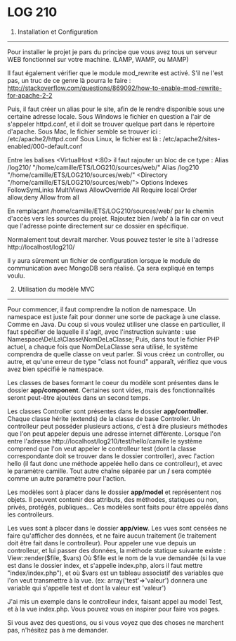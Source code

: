 LOG 210
=======

1) Installation et Configuration
--------------------------------

Pour installer le projet je pars du principe que vous avez tous un serveur WEB
fonctionnel sur votre machine. (LAMP, WAMP, ou MAMP)

Il faut également vérifier que le module mod_rewrite est activé. S'il ne l'est
pas, un truc de ce genre là pourra le faire :
http://stackoverflow.com/questions/869092/how-to-enable-mod-rewrite-for-apache-2-2

Puis, il faut créer un alias pour le site, afin de le rendre disponible sous une
certaine adresse locale.
Sous Windows le fichier en question a l'air de s'appeler httpd.conf, et il doit
se trouver quelque part dans le répertoire d'apache.
Sous Mac, le fichier semble se trouver ici : /etc/apache2/httpd.conf
Sous Linux, le fichier est là : /etc/apache2/sites-enabled/000-default.conf

Entre les balises <VirtualHost *:80> il faut rajouter un bloc de ce type :
    Alias /log210/ "/home/camille/ETS/LOG210/sources/web/"
    Alias /log210 "/home/camille/ETS/LOG210/sources/web/"
    <Directory "/home/camille/ETS/LOG210/sources/web/">
       Options Indexes FollowSymLinks MultiViews
       AllowOverride All
       Require local
       Order allow,deny
       Allow from all
    </Directory>

En remplaçant /home/camille/ETS/LOG210/sources/web/ par le chemin d'accès vers
les sources du projet. Rajoutez bien /web/ à la fin car on veut que l'adresse
pointe directement sur ce dossier en spécifique.

Normalement tout devrait marcher. Vous pouvez tester le site à l'adresse
http://localhost/log210/

Il y aura sûrement un fichier de configuration lorsque le module de
communication avec MongoDB sera réalisé. Ça sera expliqué en temps voulu.

2) Utilisation du modèle MVC
----------------------------

Pour commencer, il faut comprendre la notion de namespace. Un namespace est
juste fait pour donner une sorte de package à une classe. Comme en Java. Du coup
si vous voulez utiliser une classe en particulier, il faut spécifier de laquelle
il s'agit, avec l'instruction suivante :
    use Namespace\De\La\Classe\NomDeLaClasse;
Puis, dans tout le fichier PHP actuel, a chaque fois que NomDeLaClasse sera
utilisé, le système comprendra de quelle classe on veut parler.
Si vous créez un controller, ou autre, et qu'une erreur de type "class not
found" apparaît, vérifiez que vous avez bien spécifié le namespace.

Les classes de bases formant le coeur du modèle sont présentes dans le dossier
**app/component**. Certaines sont vides, mais des fonctionnalités seront
peut-être ajoutées dans un second temps.

Les classes Controller sont présentes dans le dossier **app/controller**. Chaque
classe hérite (extends) de la classe de base Controller. Un controlleur peut
posséder plusieurs actions, c'est à dire plusieurs méthodes que l'on peut
appeler depuis une adresse internet différente.
Lorsque l'on entre l'adresse http://localhost/log210/test/hello/camille le 
système comprend que l'on veut appeler le controlleur test (dont la classe
correspondante doit se trouver dans le dossier controller), avec l'action hello
(il faut donc une méthode appelée hello dans ce controlleur), et avec le
paramètre camille. Tout autre chaîne séparée par un **/** sera comptée comme un
autre paramètre pour l'action.

Les modèles sont à placer dans le dossier **app/model** et représentent nos
objets. Il peuvent contenir des attributs, des méthodes, statiques ou non,
privés, protégés, publiques... Ces modèles sont faits pour être appelés dans les
controlleurs.

Les vues sont à placer dans le dossier **app/view**. Les vues sont censées ne
faire qu'afficher des données, et ne faire aucun traitement (le traitement doit
être fait dans le controlleur). Pour appeler une vue depuis un controlleur, et
lui passer des données, la méthode statique suivante existe :
    View::render($file, $vars)
Où $file est le nom de la vue demandée (si la vue est dans le dossier index, et
s'appelle index.php, alors il faut mettre "index/index.php"), et où $vars est un
tableau associatif des variables que l'on veut transmettre à la vue. (ex:
array('test'=>'valeur') donnera une variable qui s'appelle test et dont la
valeur est 'valeur')

J'ai mis un exemple dans le controlleur index, faisant appel au model Test, et à
la vue index.php. Vous pouvez vous en inspirer pour faire vos pages.


Si vous avez des questions, ou si vous voyez que des choses ne marchent pas,
n'hésitez pas à me demander.